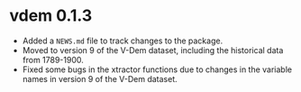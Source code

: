 # vdem 0.1.3

* Added a `NEWS.md` file to track changes to the package.
* Moved to version 9 of the V-Dem dataset, including the historical data from 1789-1900.
* Fixed some bugs in the xtractor functions due to changes in the variable names in version 9 of the V-Dem dataset.



